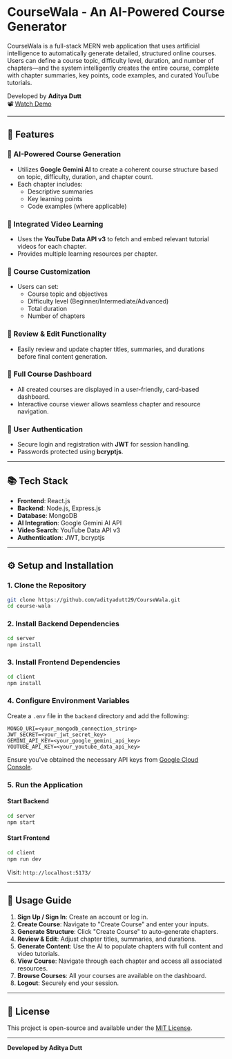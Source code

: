 # CourseWala - An AI-Powered Course Generator

CourseWala is a full-stack MERN web application that uses artificial intelligence to automatically generate detailed, structured online courses. Users can define a course topic, difficulty level, duration, and number of chapters—and the system intelligently creates the entire course, complete with chapter summaries, key points, code examples, and curated YouTube tutorials.

Developed by **Aditya Dutt**  
📽️ [Watch Demo](https://drive.google.com/file/d/1_7Jvii8uTlQ-OU6MiIioZMsfy4nCwBV-/view?usp=drive_link)

---

## 🚀 Features

### 🔹 AI-Powered Course Generation
- Utilizes **Google Gemini AI** to create a coherent course structure based on topic, difficulty, duration, and chapter count.
- Each chapter includes:
  - Descriptive summaries
  - Key learning points
  - Code examples (where applicable)

### 🔹 Integrated Video Learning
- Uses the **YouTube Data API v3** to fetch and embed relevant tutorial videos for each chapter.
- Provides multiple learning resources per chapter.

### 🔹 Course Customization
- Users can set:
  - Course topic and objectives
  - Difficulty level (Beginner/Intermediate/Advanced)
  - Total duration
  - Number of chapters

### 🔹 Review & Edit Functionality
- Easily review and update chapter titles, summaries, and durations before final content generation.

### 🔹 Full Course Dashboard
- All created courses are displayed in a user-friendly, card-based dashboard.
- Interactive course viewer allows seamless chapter and resource navigation.

### 🔹 User Authentication
- Secure login and registration with **JWT** for session handling.
- Passwords protected using **bcryptjs**.

---

## 📚 Tech Stack

- **Frontend**: React.js
- **Backend**: Node.js, Express.js
- **Database**: MongoDB
- **AI Integration**: Google Gemini AI API
- **Video Search**: YouTube Data API v3
- **Authentication**: JWT, bcryptjs

---

## ⚙️ Setup and Installation

### 1. Clone the Repository
```bash
git clone https://github.com/adityadutt29/CourseWala.git
cd course-wala
```

### 2. Install Backend Dependencies
```bash
cd server
npm install
```

### 3. Install Frontend Dependencies
```bash
cd client
npm install
```

### 4. Configure Environment Variables
Create a `.env` file in the `backend` directory and add the following:
```env
MONGO_URI=<your_mongodb_connection_string>
JWT_SECRET=<your_jwt_secret_key>
GEMINI_API_KEY=<your_google_gemini_api_key>
YOUTUBE_API_KEY=<your_youtube_data_api_key>
```
Ensure you've obtained the necessary API keys from [Google Cloud Console](https://console.cloud.google.com/).

### 5. Run the Application
#### Start Backend
```bash
cd server
npm start
```
#### Start Frontend
```bash
cd client
npm run dev
```
Visit: `http://localhost:5173/`

---

## 📖 Usage Guide

1. **Sign Up / Sign In**: Create an account or log in.
2. **Create Course**: Navigate to "Create Course" and enter your inputs.
3. **Generate Structure**: Click "Create Course" to auto-generate chapters.
4. **Review & Edit**: Adjust chapter titles, summaries, and durations.
5. **Generate Content**: Use the AI to populate chapters with full content and video tutorials.
6. **View Course**: Navigate through each chapter and access all associated resources.
7. **Browse Courses**: All your courses are available on the dashboard.
8. **Logout**: Securely end your session.

---

## 📄 License

This project is open-source and available under the [MIT License](LICENSE).

---

**Developed by Aditya Dutt**
